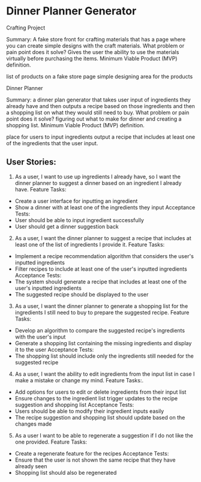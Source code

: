 # Dinner Planner Generator


    
Crafting Project


Summary: A fake store front for crafting materials that has a page where you can create simple designs with the craft materials.
What problem or pain point does it solve? Gives the user the ability
 to use the materials virtually before purchasing the items. 
Minimum Viable Product (MVP) definition.

list of products on a fake store page
simple designing area for the products




Dinner Planner


Summary: a dinner plan generator that takes user input of 
ingredients they already have and then outputs a recipe based on those 
ingredients and then a shopping list on what they would still need to 
buy. 
What problem or pain point does it solve? figuring out what to make for dinner and creating a shopping list.
Minimum Viable Product (MVP) definition.

place for users to input ingredients
output a recipe that includes at least one of the ingredients that the user input.


## User Stories:

1. As a user, I want to use up ingredients I already have, so I want the 
dinner planner to suggest a dinner based on an ingredient I already have.
Feature Tasks:
* Create a user interface for inputting an ingredient
* Show a dinner with at least one of the ingredients they input
Acceptance Tests:
* User should be able to input ingredient successfully
* User should get a dinner suggestion back

2. As a user, I want the dinner planner to suggest a recipe that includes at least one of the list of ingredients I provide it.
Feature Tasks:
* Implement a recipe recommendation algorithm that considers the user's inputted ingredients
* Filter recipes to include at least one of the user's inputted ingredients
Acceptance Tests:
* The system should generate a recipe that includes at least one of the user's inputted ingredients
* The suggested recipe should be displayed to the user

3. As a user, I want the dinner planner to generate a shopping list for the
 ingredients I still need to buy to prepare the suggested recipe.
Feature Tasks:
* Develop an algorithm to compare the suggested recipe's ingredients with the user's input
* Generate a shopping list containing the missing ingredients and display it to the user
Acceptance Tests:
* The shopping list should include only the ingredients still needed for the suggested recipe
  
4. As a user, I want the ability to edit ingredients from the input list in case I make a mistake or change my mind.
Feature Tasks:.
* Add options for users to edit or delete ingredients from their input list
* Ensure changes to the ingredient list trigger updates to the recipe suggestion and shopping list
Acceptance Tests:
* Users should be able to modify their ingredient inputs easily
* The recipe suggestion and shopping list should update based on the changes made
  
5. As a user I want to be able to regenerate a suggestion if I do not like the one provided.
Feature Tasks:
* Create a regenerate feature for the recipes
Acceptance Tests:
* Ensure that the user is not shown the same recipe that they have already seen
* Shopping list should also be regenerated


  
